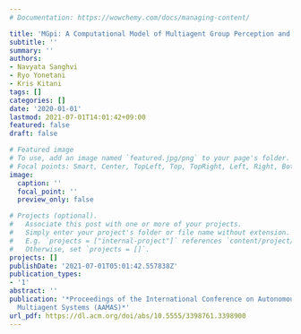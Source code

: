 ```yaml
---
# Documentation: https://wowchemy.com/docs/managing-content/

title: 'MGpi: A Computational Model of Multiagent Group Perception and Interaction'
subtitle: ''
summary: ''
authors:
- Navyata Sanghvi
- Ryo Yonetani
- Kris Kitani
tags: []
categories: []
date: '2020-01-01'
lastmod: 2021-07-01T14:01:42+09:00
featured: false
draft: false

# Featured image
# To use, add an image named `featured.jpg/png` to your page's folder.
# Focal points: Smart, Center, TopLeft, Top, TopRight, Left, Right, BottomLeft, Bottom, BottomRight.
image:
  caption: ''
  focal_point: ''
  preview_only: false

# Projects (optional).
#   Associate this post with one or more of your projects.
#   Simply enter your project's folder or file name without extension.
#   E.g. `projects = ["internal-project"]` references `content/project/deep-learning/index.md`.
#   Otherwise, set `projects = []`.
projects: []
publishDate: '2021-07-01T05:01:42.557838Z'
publication_types:
- '1'
abstract: ''
publication: '*Proceedings of the International Conference on Autonomous Agents and
  Multiagent Systems (AAMAS)*'
url_pdf: https://dl.acm.org/doi/abs/10.5555/3398761.3398900
---
```

